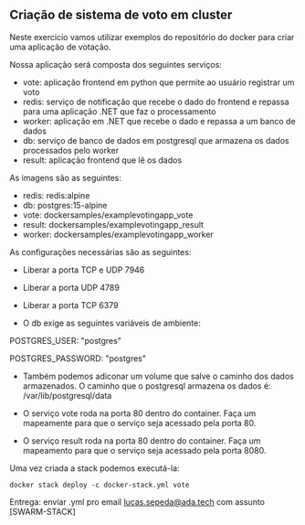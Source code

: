 ## Criação de sistema de voto em cluster

Neste exercicio vamos utilizar exemplos do repositório do docker para criar uma aplicação de votação. 

Nossa aplicação será composta dos seguintes serviços:

- vote: aplicação frontend em python que permite ao usuário registrar um voto
- redis: serviço de notificação que recebe o dado do frontend e repassa para uma aplicação .NET que faz o processamento
- worker: aplicação em .NET que recebe o dado e repassa a um banco de dados
- db: serviço de banco de dados em postgresql que armazena os dados processados pelo worker
- result: aplicação frontend que lê os dados


As imagens são as seguintes:

- redis: redis:alpine
- db: postgres:15-alpine
- vote: dockersamples/examplevotingapp_vote
- result: dockersamples/examplevotingapp_result
- worker: dockersamples/examplevotingapp_worker

As configurações necessárias são as seguintes:

- Liberar a porta TCP e UDP 7946
- Liberar a porta UDP 4789
- Liberar a porta TCP 6379

- O db exige as seguintes variáveis de ambiente:

POSTGRES_USER: "postgres"

POSTGRES_PASSWORD: "postgres"

- Também podemos adiconar um volume que salve o caminho dos dados armazenados. O caminho que o postgresql armazena os dados é: /var/lib/postgresql/data

- O serviço vote roda na porta 80 dentro do container. Faça um mapeamente para que o serviço seja acessado pela porta 80. 

- O serviço result roda na porta 80 dentro do container. Faça um mapeamento para que o serviço seja acessado pela porta 8080.

Uma vez criada a stack podemos executá-la:

```docker stack deploy -c docker-stack.yml vote```




Entrega: enviar .yml pro email lucas.sepeda@ada.tech com assunto [SWARM-STACK]